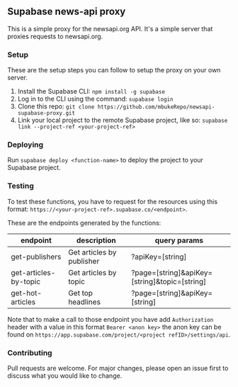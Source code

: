 ## Supabase news-api proxy

This is a simple proxy for the newsapi.org API. It's a simple server that proxies requests to newsapi.org.

### Setup

These are the setup steps you can follow to setup the proxy on your own server.

1. Install the Supabase CLI: `npm install -g supabase`
2. Log in to the CLI using the command: `supabase login`
3. Clone this repo: `git clone https://github.com/mbukeRepo/newsapi-supabase-proxy.git`
4. Link your local project to the remote Supabase project, like so: `supabase link --project-ref <your-project-ref>`

### Deploying

Run `supabase deploy <function-name>` to deploy the project to your Supabase project.

### Testing

To test these functions, you have to request for the resources using
this format: `https://<your-project-ref>.supabase.co/<endpoint>`.

These are the endpoints generated by the functions:

| endpoint              | description               | query params                                  |
| --------------------- | ------------------------- | --------------------------------------------- |
| get-publishers        | Get articles by publisher | ?apiKey=[string]                              |
| get-articles-by-topic | Get articles by topic     | ?page=[string]&apiKey=[string]&topic=[string] |
| get-hot-articles      | Get top headlines         | ?page=[string]&apiKey=[string]                |

Note that to make a call to those endpoint you have add `Authorization` header with a value in this format `Bearer <anon key>` the anon key can be found on `https://app.supabase.com/project/<project refID>/settings/api`.

### Contributing

Pull requests are welcome. For major changes, please open an issue first to discuss what you would like to change.
